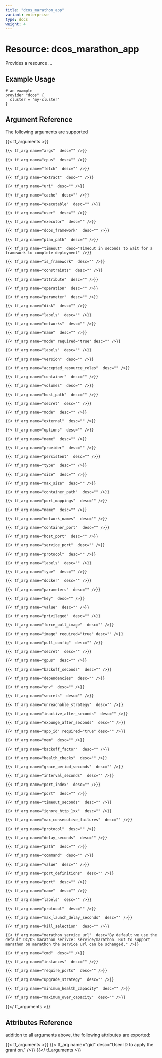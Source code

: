 ```yaml
---
title: "dcos_marathon_app"
variant: enterprise
type: docs
weight: 4
---
```


# Resource: dcos_marathon_app
Provides a resource ...

## Example Usage

```hcl
# an example
provider "dcos" {
  cluster = "my-cluster"
}

```

## Argument Reference
The following arguments are supported

{{< tf_arguments >}}
    
    {{< tf_arg name="args"  desc="" />}}
    
    {{< tf_arg name="cpus"  desc="" />}}
    
    {{< tf_arg name="fetch"  desc="" />}}
    
    {{< tf_arg name="extract"  desc="" />}}
    
    {{< tf_arg name="uri"  desc="" />}}
    
    {{< tf_arg name="cache"  desc="" />}}
    
    {{< tf_arg name="executable"  desc="" />}}
    
    {{< tf_arg name="user"  desc="" />}}
    
    {{< tf_arg name="executor"  desc="" />}}
    
    {{< tf_arg name="dcos_framework"  desc="" />}}
    
    {{< tf_arg name="plan_path"  desc="" />}}
    
    {{< tf_arg name="timeout"  desc="Timeout in seconds to wait for a framework to complete deployment" />}}
    
    {{< tf_arg name="is_framework"  desc="" />}}
    
    {{< tf_arg name="constraints"  desc="" />}}
    
    {{< tf_arg name="attribute"  desc="" />}}
    
    {{< tf_arg name="operation"  desc="" />}}
    
    {{< tf_arg name="parameter"  desc="" />}}
    
    {{< tf_arg name="disk"  desc="" />}}
    
    {{< tf_arg name="labels"  desc="" />}}
    
    {{< tf_arg name="networks"  desc="" />}}
    
    {{< tf_arg name="name"  desc="" />}}
    
    {{< tf_arg name="mode" required="true" desc="" />}}
    
    {{< tf_arg name="labels"  desc="" />}}
    
    {{< tf_arg name="version"  desc="" />}}
    
    {{< tf_arg name="accepted_resource_roles"  desc="" />}}
    
    {{< tf_arg name="container"  desc="" />}}
    
    {{< tf_arg name="volumes"  desc="" />}}
    
    {{< tf_arg name="host_path"  desc="" />}}
    
    {{< tf_arg name="secret"  desc="" />}}
    
    {{< tf_arg name="mode"  desc="" />}}
    
    {{< tf_arg name="external"  desc="" />}}
    
    {{< tf_arg name="options"  desc="" />}}
    
    {{< tf_arg name="name"  desc="" />}}
    
    {{< tf_arg name="provider"  desc="" />}}
    
    {{< tf_arg name="persistent"  desc="" />}}
    
    {{< tf_arg name="type"  desc="" />}}
    
    {{< tf_arg name="size"  desc="" />}}
    
    {{< tf_arg name="max_size"  desc="" />}}
    
    {{< tf_arg name="container_path"  desc="" />}}
    
    {{< tf_arg name="port_mappings"  desc="" />}}
    
    {{< tf_arg name="name"  desc="" />}}
    
    {{< tf_arg name="network_names"  desc="" />}}
    
    {{< tf_arg name="container_port"  desc="" />}}
    
    {{< tf_arg name="host_port"  desc="" />}}
    
    {{< tf_arg name="service_port"  desc="" />}}
    
    {{< tf_arg name="protocol"  desc="" />}}
    
    {{< tf_arg name="labels"  desc="" />}}
    
    {{< tf_arg name="type"  desc="" />}}
    
    {{< tf_arg name="docker"  desc="" />}}
    
    {{< tf_arg name="parameters"  desc="" />}}
    
    {{< tf_arg name="key"  desc="" />}}
    
    {{< tf_arg name="value"  desc="" />}}
    
    {{< tf_arg name="privileged"  desc="" />}}
    
    {{< tf_arg name="force_pull_image"  desc="" />}}
    
    {{< tf_arg name="image" required="true" desc="" />}}
    
    {{< tf_arg name="pull_config"  desc="" />}}
    
    {{< tf_arg name="secret"  desc="" />}}
    
    {{< tf_arg name="gpus"  desc="" />}}
    
    {{< tf_arg name="backoff_seconds"  desc="" />}}
    
    {{< tf_arg name="dependencies"  desc="" />}}
    
    {{< tf_arg name="env"  desc="" />}}
    
    {{< tf_arg name="secrets"  desc="" />}}
    
    {{< tf_arg name="unreachable_strategy"  desc="" />}}
    
    {{< tf_arg name="inactive_after_seconds"  desc="" />}}
    
    {{< tf_arg name="expunge_after_seconds"  desc="" />}}
    
    {{< tf_arg name="app_id" required="true" desc="" />}}
    
    {{< tf_arg name="mem"  desc="" />}}
    
    {{< tf_arg name="backoff_factor"  desc="" />}}
    
    {{< tf_arg name="health_checks"  desc="" />}}
    
    {{< tf_arg name="grace_period_seconds"  desc="" />}}
    
    {{< tf_arg name="interval_seconds"  desc="" />}}
    
    {{< tf_arg name="port_index"  desc="" />}}
    
    {{< tf_arg name="port"  desc="" />}}
    
    {{< tf_arg name="timeout_seconds"  desc="" />}}
    
    {{< tf_arg name="ignore_http_1xx"  desc="" />}}
    
    {{< tf_arg name="max_consecutive_failures"  desc="" />}}
    
    {{< tf_arg name="protocol"  desc="" />}}
    
    {{< tf_arg name="delay_seconds"  desc="" />}}
    
    {{< tf_arg name="path"  desc="" />}}
    
    {{< tf_arg name="command"  desc="" />}}
    
    {{< tf_arg name="value"  desc="" />}}
    
    {{< tf_arg name="port_definitions"  desc="" />}}
    
    {{< tf_arg name="port"  desc="" />}}
    
    {{< tf_arg name="name"  desc="" />}}
    
    {{< tf_arg name="labels"  desc="" />}}
    
    {{< tf_arg name="protocol"  desc="" />}}
    
    {{< tf_arg name="max_launch_delay_seconds"  desc="" />}}
    
    {{< tf_arg name="kill_selection"  desc="" />}}
    
    {{< tf_arg name="marathon_service_url"  desc="By default we use the default DC/OS marathon serivce: service/marathon. But to support marathon on marathon the service url can be schanged." />}}
    
    {{< tf_arg name="cmd"  desc="" />}}
    
    {{< tf_arg name="instances"  desc="" />}}
    
    {{< tf_arg name="require_ports"  desc="" />}}
    
    {{< tf_arg name="upgrade_strategy"  desc="" />}}
    
    {{< tf_arg name="minimum_health_capacity"  desc="" />}}
    
    {{< tf_arg name="maximum_over_capacity"  desc="" />}}
    
{{</ tf_arguments >}}

## Attributes Reference
 addition to all arguments above, the following attributes are exported:

 {{< tf_arguments >}}
     {{< tf_arg name="gid" desc="User ID to apply the grant on." />}}
 {{</ tf_arguments >}}
